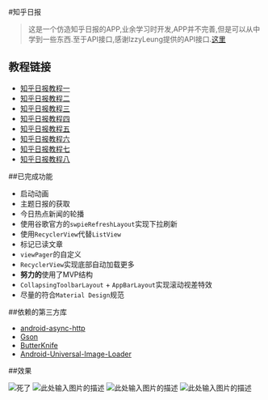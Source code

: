

#知乎日报

>这是一个仿造知乎日报的APP,业余学习时开发,APP并不完善,但是可以从中学到一些东西.至于API接口,感谢lzzyLeung提供的API接口.[这里][1]

## 教程链接

+ [知乎日报教程一][10]
+ [知乎日报教程二][11]
+ [知乎日报教程三][12]
+ [知乎日报教程四][13]
+ [知乎日报教程五][14]
+ [知乎日报教程六][15]
+ [知乎日报教程七][16]
+ [知乎日报教程八][17]

##已完成功能

+ 启动动画
+ 主题日报的获取
+ 今日热点新闻的轮播
+ 使用谷歌官方的`swpieRefreshLayout`实现下拉刷新
+ 使用`RecyclerView`代替`ListView`
+ 标记已读文章
+ `viewPager`的自定义
+ `RecyclerView`实现底部自动加载更多
+ **努力的**使用了MVP结构
+ `CollapsingToolbarLayout` + `AppBarLayout`实现滚动视差特效
+ 尽量的符合`Material Design`规范


##依赖的第三方库

+ [android-async-http][2]
+ [Gson][3]
+ [ButterKnife][4]
+ [Android-Universal-Image-Loader][5]

##效果

![死了][6]
![此处输入图片的描述][7]
![此处输入图片的描述][8]
![此处输入图片的描述][9]


  [1]: https://github.com/iKrelve/KuaiHu/blob/master/%E7%9F%A5%E4%B9%8E%E6%97%A5%E6%8A%A5API.md
  [2]: https://github.com/loopj/android-async-http
  [3]: https://github.com/google/gson
  [4]:https://github.com/JakeWharton/butterknife
  [5]:https://github.com/nostra13/Android-Universal-Image-Loader
  [6]: https://github.com/GithubOnePiece/ZhihuDaily/blob/master/screenshot/1.png
  [7]: https://github.com/GithubOnePiece/ZhihuDaily/blob/master/screenshot/2.png
  [8]: https://github.com/GithubOnePiece/ZhihuDaily/blob/master/screenshot/3.png
  [9]: https://github.com/GithubOnePiece/ZhihuDaily/blob/master/screenshot/4.png
  [10]:http://githubonepiece.github.io/2015/11/22/Zhihu-Daily-one/
  [11]:http://githubonepiece.github.io/2015/11/22/Zhihu-Daily-two/
  [12]:http://githubonepiece.github.io/2015/11/23/Zhihu-Daily-Three/
  [13]:http://githubonepiece.github.io/2015/11/23/Zhihu-Daily-Four/
  [14]:http://githubonepiece.github.io/2015/11/23/Zhihu-Daily-Five/
  [15]:http://githubonepiece.github.io/2015/11/22/Zhihu-Daily-Six/
  [16]:http://githubonepiece.github.io/2015/11/27/Zhihu-Daily-Seven/
  [17]:http://githubonepiece.github.io/2015/11/26/Zhihu-Daily-Eight/
